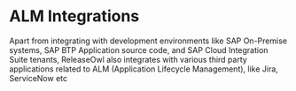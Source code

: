 # ALM Integrations

Apart from integrating with development environments like SAP On-Premise systems, SAP BTP Application source code, and SAP Cloud Integration Suite tenants, ReleaseOwl also integrates with various third party applications related to ALM (Application Lifecycle Management), like Jira, ServiceNow etc
